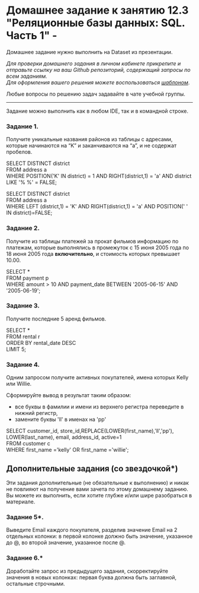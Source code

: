 # Домашнее задание к занятию 12.3 "Реляционные базы данных: SQL. Часть 1" - 

Домашнее задание нужно выполнить на Dataset из презентации.

*Для проверки домашнего задания в личном кабинете прикрепите и отправьте ссылку на ваш Github репозиторий, содержащий запросы по всем заданиям.  
Для оформления вашего решения можете воспользоваться [шаблоном](https://github.com/netology-code/sys-pattern-homework)*.

Любые вопросы по решению задач задавайте в чате учебной группы.


---

Задание можно выполнить как в любом IDE, так и в командной строке.

### Задание 1.

Получите уникальные названия районов из таблицы с адресами, которые начинаются на “K” и заканчиваются на “a”, и не содержат пробелов.

SELECT DISTINCT district  
FROM address a  
WHERE POSITION('K' IN district) = 1 AND RIGHT(district,1) = 'a' AND district LIKE '% %' = FALSE;  

SELECT DISTINCT district  
FROM address a  
WHERE LEFT (district,1) = 'K' AND RIGHT(district,1) = 'a' AND POSITION(' ' IN district)=FALSE;  

### Задание 2.

Получите из таблицы платежей за прокат фильмов информацию по платежам, которые выполнялись в промежуток с 15 июня 2005 года по 18 июня 2005 года **включительно**, 
и стоимость которых превышает 10.00.

SELECT *  
FROM payment p   
WHERE amount > 10 AND payment_date BETWEEN '2005-06-15' AND '2005-06-19';   

### Задание 3.

Получите последние 5 аренд фильмов.

SELECT *  
FROM rental r  
ORDER BY rental_date DESC  
LIMIT 5;  

### Задание 4.

Одним запросом получите активных покупателей, имена которых Kelly или Willie. 

Сформируйте вывод в результат таким образом:
- все буквы в фамилии и имени из верхнего регистра переведите в нижний регистр,
- замените буквы 'll' в именах на 'pp'

SELECT customer_id, store_id,REPLACE(LOWER(first_name),'ll','pp'), LOWER(last_name), email, address_id, active=1   
FROM customer c  
WHERE first_name ='kelly' OR first_name ='willie';   

## Дополнительные задания (со звездочкой*)
Эти задания дополнительные (не обязательные к выполнению) и никак не повлияют на получение вами зачета по этому домашнему заданию. Вы можете их выполнить, если хотите глубже и/или шире разобраться в материале.

### Задание 5*.

Выведите Email каждого покупателя, разделив значение Email на 2 отдельных колонки: в первой колонке должно быть значение, указанное до @, во второй значение, указанное после @.

### Задание 6.*

Доработайте запрос из предыдущего задания, скорректируйте значения в новых колонках: первая буква должна быть заглавной, остальные строчными.
